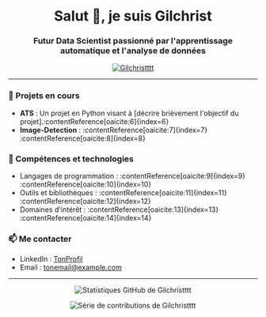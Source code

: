 <h1 align="center">Salut 👋, je suis Gilchrist</h1>
<h3 align="center">Futur Data Scientist passionné par l'apprentissage automatique et l'analyse de données</h3>

<p align="center">
  <a href="https://github.com/Gilchristttt">
    <img src="https://komarev.com/ghpvc/?username=Gilchristttt&label=Profile%20views&color=0e75b6&style=flat" alt="Gilchristttt" />
  </a>
</p>

---

### 🔭 Projets en cours

- **ATS** : Un projet en Python visant à [décrire brièvement l'objectif du projet].&#8203;:contentReference[oaicite:6]{index=6}
- **Image-Detection** : :contentReference[oaicite:7]{index=7}&#8203;:contentReference[oaicite:8]{index=8}

### 🌱 Compétences et technologies

- Langages de programmation : :contentReference[oaicite:9]{index=9}&#8203;:contentReference[oaicite:10]{index=10}
- Outils et bibliothèques : :contentReference[oaicite:11]{index=11}&#8203;:contentReference[oaicite:12]{index=12}
- Domaines d'intérêt : :contentReference[oaicite:13]{index=13}&#8203;:contentReference[oaicite:14]{index=14}

### 📫 Me contacter

- LinkedIn : [TonProfil](https://www.linkedin.com/in/tonprofil)
- Email : [tonemail@example.com](mailto:tonemail@example.com)

---

<p align="center">
  <img src="https://github-readme-stats.vercel.app/api?username=Gilchristttt&show_icons=true&locale=fr" alt="Statistiques GitHub de Gilchristttt" />
</p>

<p align="center">
  <img src="https://github-readme-streak-stats.herokuapp.com/?user=Gilchristttt&" alt="Série de contributions de Gilchristttt" />
</p>
